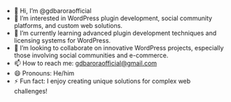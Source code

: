 - 👋 Hi, I’m @gdbaroraofficial
- 👀 I’m interested in WordPress plugin development, social community platforms, and custom web solutions.
- 🌱 I’m currently learning advanced plugin development techniques and licensing systems for WordPress.
- 💞️ I’m looking to collaborate on innovative WordPress projects, especially those involving social communities and e-commerce.
- 📫 How to reach me: gdbaroraofficial@gmail.com
- 😄 Pronouns: He/him
- ⚡ Fun fact: I enjoy creating unique solutions for complex web challenges!

<!---
gdbaroraofficial/gdbaroraofficial is a ✨ special ✨ repository because its `README.md` (this file) appears on your GitHub profile.
You can click the Preview link to take a look at your changes.
--->
